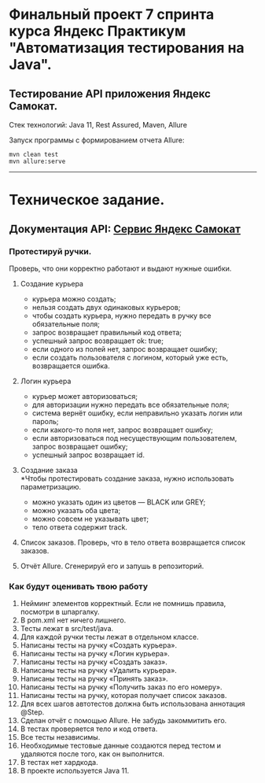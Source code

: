 # Финальный проект 7 спринта курса Яндекс Практикум "Автоматизация тестирования на Java".
## Тестирование API приложения Яндекс Самокат.

Стек технологий:
Java 11, Rest Assured, Maven, Allure

Запуск программы с формированием отчета Allure:

``` shell
mvn clean test
mvn allure:serve
```
--------------------------------------------------------------------------------------

# Техническое задание.

## Документация API: [Сервис Яндекс Самокат](https://qa-scooter.praktikum-services.ru/docs/ "API сервиса Яндекс Самокат")

### Протестируй ручки.

Проверь, что они корректно работают и выдают нужные ошибки.
1. Создание курьера
    - курьера можно создать;
    - нельзя создать двух одинаковых курьеров;
    - чтобы создать курьера, нужно передать в ручку все обязательные поля;
    - запрос возвращает правильный код ответа;
    - успешный запрос возвращает ok: true;
    - если одного из полей нет, запрос возвращает ошибку;
    - если создать пользователя с логином, который уже есть, возвращается ошибка.
2. Логин курьера
    - курьер может авторизоваться;
    - для авторизации нужно передать все обязательные поля;
    - система вернёт ошибку, если неправильно указать логин или пароль;
    - если какого-то поля нет, запрос возвращает ошибку;
    - если авторизоваться под несуществующим пользователем, запрос возвращает ошибку;
    - успешный запрос возвращает id.
3. Создание заказа <br> *Чтобы протестировать создание заказа, нужно использовать параметризацию.
    - можно указать один из цветов — BLACK или GREY;
    - можно указать оба цвета;
    - можно совсем не указывать цвет;
    - тело ответа содержит track.
4. Список заказов.
   Проверь, что в тело ответа возвращается список заказов.

5. Отчёт Allure.
   Сгенерируй его и запушь в репозиторий.


### Как будут оценивать твою работу

1. Нейминг элементов корректный. Если не помнишь правила, посмотри в шпаргалку.
2. В pom.xml нет ничего лишнего.
3. Тесты лежат в src/test/java.
4. Для каждой ручки тесты лежат в отдельном классе.
5. Написаны тесты на ручку «Создать курьера».
6. Написаны тесты на ручку «Логин курьера».
7. Написаны тесты на ручку «Создать заказ».
8. Написаны тесты на ручку «Удалить курьера».
9. Написаны тесты на ручку «Принять заказ».
10. Написаны тесты на ручку «Получить заказ по его номеру».
11. Написаны тесты на ручку, которая получает список заказов.
12. Для всех шагов автотестов должна быть использована аннотация @Step.
13. Сделан отчёт с помощью Allure. Не забудь закоммитить его. 
14. В тестах проверяется тело и код ответа. 
15. Все тесты независимы. 
16. Необходимые тестовые данные создаются перед тестом и удаляются после того, как он выполнится. 
17. В тестах нет хардкода. 
18. В проекте используется Java 11.